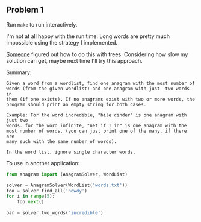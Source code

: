 Problem 1
---------

Run `make` to run interactively.

I'm not at all happy with the run time. Long words are pretty
much impossible using the strategy I implemented.

[Someone](http://blog.notdot.net/2007/10/Damn-Cool-Algorithms-Part-3-Anagram-Trees)
figured out how to do this with trees. Considering how slow my
solution can get, maybe next time I'll try this approach.

Summary:

```
Given a word from a wordlist, find one anagram with the most number of
words (from the given wordlist) and one anagram with just  two words in
them (if one exists). If no anagrams exist with two or more words, the
program should print an empty string for both cases.

Example: For the word incredible, "bile cinder" is one anagram with just two
words. for the word infinite, "net if I in" is one anagram with the
most number of words. (you can just print one of the many, if there are
many such with the same number of words).

In the word list, ignore single character words.
```

To use in another application:

```python
from anagram import (AnagramSolver, WordList)

solver = AnagramSolver(WordList('words.txt'))
foo = solver.find_all('howdy')
for i in range(5):
    foo.next()

bar = solver.two_words('incredible')
```
